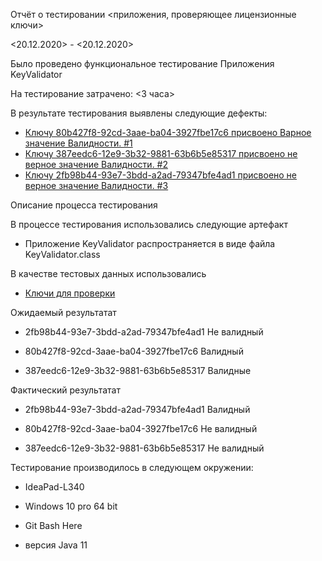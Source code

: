  Отчёт о тестировании <приложения, проверяющее лицензионные ключи>
 
 <20.12.2020> - <20.12.2020>

Было проведено функциональное тестирование
Приложения KeyValidator 

На тестирование затрачено: <3 часа>

В результате тестирования выявлены следующие дефекты:

* [ Ключу 80b427f8-92cd-3aae-ba04-3927fbe17c6 присвоено Варное значение Валидности. #1](https://github.com/nansan77/-1---KeyValidator/issues/1)
* [ Ключу 387eedc6-12e9-3b32-9881-63b6b5e85317 присвоено не верное значение Валидности. #2](V)
* [ Ключу 2fb98b44-93e7-3bdd-a2ad-79347bfe4ad1 присвоено не верное значение Валидности. #3](https://github.com/nansan77/-1---KeyValidator/issues/3)

Описание процесса тестирования


В процессе тестирования использовались следующие артефакт 
* Приложение KeyValidator распространяется в виде файла KeyValidator.class 


В качестве тестовых данных использовались 
* [Ключи для проверки](https://github.com/netology-code/javaqa-homeworks/blob/master/intro/user-manual.md) 


Ожидаемый результатат 

* 2fb98b44-93e7-3bdd-a2ad-79347bfe4ad1 Не валидный

* 80b427f8-92cd-3aae-ba04-3927fbe17c6 Валидный 

* 387eedc6-12e9-3b32-9881-63b6b5e85317 Валидные




Фактический результатат 

* 2fb98b44-93e7-3bdd-a2ad-79347bfe4ad1 Валидный

* 80b427f8-92cd-3aae-ba04-3927fbe17c6 Не валидный

* 387eedc6-12e9-3b32-9881-63b6b5e85317 Не валидный



Тестирование производилось в следующем окружении:

* IdeaPad-L340

* Windows 10 pro 64 bit

* Git Bash Here

* версия Java 11
